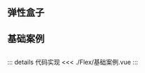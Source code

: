 ## 弹性盒子

## 基础案例

<FlexBase />

## 
::: details 代码实现
<<< ./Flex/基础案例.vue
:::

<script setup>

import FlexBase from "./Flex/基础案例.vue"
</script>

